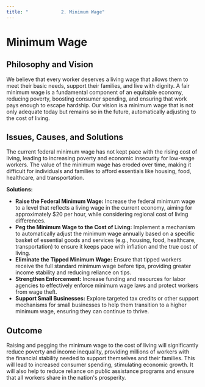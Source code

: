 ```yaml
---
title: "            2. Minimum Wage"
---
```


# Minimum Wage

## Philosophy and Vision
We believe that every worker deserves a living wage that allows them to meet their basic needs, support their families, and live with dignity. A fair minimum wage is a fundamental component of an equitable economy, reducing poverty, boosting consumer spending, and ensuring that work pays enough to escape hardship. Our vision is a minimum wage that is not only adequate today but remains so in the future, automatically adjusting to the cost of living.

## Issues, Causes, and Solutions
The current federal minimum wage has not kept pace with the rising cost of living, leading to increasing poverty and economic insecurity for low-wage workers. The value of the minimum wage has eroded over time, making it difficult for individuals and families to afford essentials like housing, food, healthcare, and transportation.

**Solutions:**
- **Raise the Federal Minimum Wage:** Increase the federal minimum wage to a level that reflects a living wage in the current economy, aiming for approximately $20 per hour, while considering regional cost of living differences.
- **Peg the Minimum Wage to the Cost of Living:** Implement a mechanism to automatically adjust the minimum wage annually based on a specific basket of essential goods and services (e.g., housing, food, healthcare, transportation) to ensure it keeps pace with inflation and the true cost of living.
- **Eliminate the Tipped Minimum Wage:** Ensure that tipped workers receive the full standard minimum wage before tips, providing greater income stability and reducing reliance on tips.
- **Strengthen Enforcement:** Increase funding and resources for labor agencies to effectively enforce minimum wage laws and protect workers from wage theft.
- **Support Small Businesses:** Explore targeted tax credits or other support mechanisms for small businesses to help them transition to a higher minimum wage, ensuring they can continue to thrive.

## Outcome
Raising and pegging the minimum wage to the cost of living will significantly reduce poverty and income inequality, providing millions of workers with the financial stability needed to support themselves and their families. This will lead to increased consumer spending, stimulating economic growth. It will also help to reduce reliance on public assistance programs and ensure that all workers share in the nation's prosperity.
